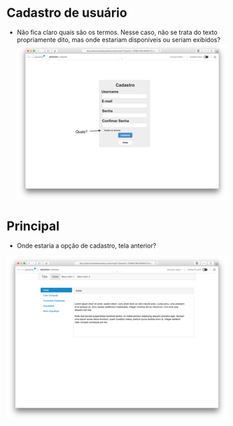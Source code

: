 # Cadastro de usuário

- Não fica claro quais são os termos. Nesse caso, não se trata do texto propriamente dito, mas onde estariam disponíveis ou seriam exibidos?
![](2-cadastro.png)

# Principal

- Onde estaria a opção de cadastro, tela anterior?

![](3-principal.png)
